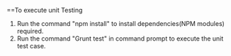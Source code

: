 ==To execute unit Testing
1. Run the command "npm install" to install dependencies(NPM modules) required.
2. Run the command "Grunt test" in command prompt to execute the unit test case.
